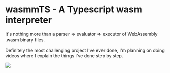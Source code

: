 # wasmmTS - A Typescript wasm interpreter
It's nothing more than a parser => evaluator => executor of WebAssembly .wasm binary files.<br><br>
Definitely the most challenging project I've ever done, I'm planning on doing videos where I explain the things I've done step by step.

![](https://media.tenor.com/P_-HUAtwhLwAAAAC/vegeta-dbz.gif)
